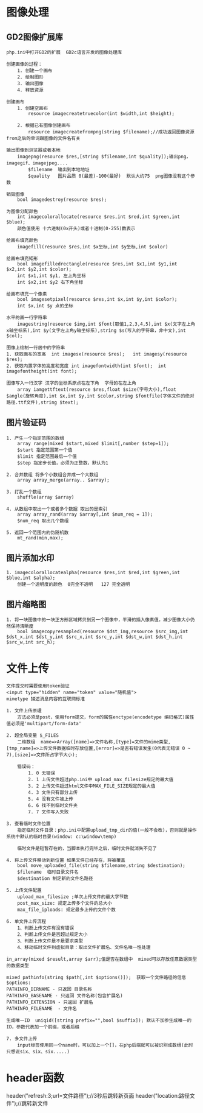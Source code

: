 # 图像处理
## GD2图像扩展库
	php.ini中打开GD2的扩展  GD2c语言开发的图像处理库

	创建画像的过程：
		1. 创建一个画布
		2. 绘制图形
		3. 输出图像
		4. 释放资源

	创建画布
		1. 创建空画布
			resource imagecreatetruecolor(int $width,int $height);

		2. 根据已有图像创建画布
			resource imagecreatefrompng(string $filename);//成功返回图像资源 from之后的单词跟图像的文件名有关
		
	输出图像到浏览器或者本地
		imagepng(resource $res,[string $filename,int $quality]);输出png，imagegif、imagejpeg....	
			$filename  输出到本地地址
			$quality   图片品质 0(最差)-100(最好)  默认大约75  png图像没有这个参数
			
	销毁图像
		bool imagedestroy(resource $res);

	为图像分配颜色
		int imagecolorallocate(resource $res,int $red,int $green,int $blue);
		颜色值使用 十六进制(0x开头)或者十进制(0-255)数表示

	给画布填充颜色
		imagefill(resource $res,int $x坐标,int $y坐标,int $color)

	给画布填充矩形
		bool imagefilledrectangle(resource $res,int $x1,int $y1,int $x2,int $y2,int $color);
		int $x1,int $y1, 左上角坐标
		int $x2,int $y2 右下角坐标

	给画布填充一个像素
		bool imagesetpixel(resource $res,int $x,int $y,int $color);
		int $x,int $y 点的坐标

	水平的画一行字符串
		imagestring(resource $img,int $font(取值1,2,3,4,5),int $x(文字左上角x轴坐标系),int $y(文字左上角y轴坐标系),string $s(写入的字符串，非中文),int $col);

	图像上绘制一行居中的字符串
	1. 获取画布的宽高  int imagesx(resource $res);   int imagesy(resource $res);  
	2. 获取内置字体的高度和宽度 int imagefontwidth(int $font);  int imagefontheight(int font);
		
	图像写入一行汉字 汉字的坐标系原点在左下角  字母的在左上角
		array iamgettftext(resource $res,float $size(字号大小),float $angle(旋转角度),int $x,int $y,int $color,string $fontfile(字体文件的绝对路径.ttf文件),string $text);

## 图片验证码
	1. 产生一个指定范围的数组 
		array range(mixed $start,mixed $limit[,number $step=1]);
		$start 指定范围第一个值
		$limit 指定范围最后一个值
		$step 指定步长值，必须为正整数，默认为1

	2. 合并数组 将多个小数组合并成一个大数组
		array array_merge(array.. $array);

	3. 打乱一个数组 
		shuffle(array $array)

	4. 从数组中取出一个或者多个数据 取出的是索引
		array array_rand(array $array[,int $num_req = 1]);
		$num_req 取出几个数组

	5. 返回一个范围内的伪随机数
		mt_rand(min,max); 
		
## 图片添加水印
	1. imagecolorallocatealpha(resource $res,int $red,int $green,int $blue,int $alpha);
		创建一个透明度的颜色  0完全不透明   127 完全透明

## 图片缩略图
	1. 将一块图像中的一块正方形区域拷贝到另一个图像中，平滑的插入像素值，减少图像大小仍然保持清晰度
		bool imagecopyresampled(resource $dst_img,resource $src_img,int $dst_x,int $dst_y,int $src_x,int $src_y,int $dst_w,int $dst_h,int $src_w,int src_h);
	
# 文件上传
	文件提交时需要使用token验证
	<input type="hidden" name="token" value="随机值">
	mimetype 描述消息内容的互联网标准

	1. 文件上传原理
		方法必须是post，使用form提交，form的属性enctype(encodetype 编码格式)属性值必须是'multipart/form-data'

	2. 超全局变量 $_FILES
		二维数组  name=>Array([name]=>文件名称,[type]=文件的mime类型,[tmp_name]=>上传文件数据临时存放位置,[error]=>是否有错误发生(0代表无错误 0 ~ 7),[size]=>文件所占字节大小);
		
		错误码：
			1. 0 无错误
			2. 1 上传文件超过php.ini中 upload_max_filesize规定的最大值
			3. 2 上传文件超过html文件中MAX_FILE_SIZE规定的最大值
			4. 3 文件只有部分上传
			5. 4 没有文件被上传
			6. 6 找不到临时文件夹
			7. 7 文件写入失败

	3. 查看临时文件位置
		指定临时文件目录：php.ini中配置upload_tmp_dir的值(一般不会改)，否则就是操作系统中默认的临时目录(window: c:\window\temp)
	
		临时文件是短暂存在的，当脚本执行完毕之后，临时文件就消失不见了

	4. 将上传文件移动到新位置 如果文件已经存在，将被覆盖
		bool move_uploaded_file(string $filename,string $destination);
		$filename  临时目录文件名
		$destination 制定新的文件名路径

	5. 上传文件配置
		upload_max_filesize ;单次上传文件的最大字节数
		post_max_size: 规定上传多个文件的总大小
		max_file_iploads: 规定最多上传的文件个数  

	6. 单文件上传流程
		1、判断上传文件有没有错误
		2、判断上传文件是否超过规定大小
		3、判断上传文件是不是要求类型
		4、移动临时文件到虚拟目录：取出文件扩展名、文件名唯一性处理
 
	in_array(mixed $result,array $arr);值是否在数组中  mixed可以存放任意数据类型的数据类型

	mixed pathinfo(string $path[,int $options()]);  获取一个文件路径的信息
	$options: 
    PATHINFO_DIRNAME - 只返回 目录名称
    PATHINFO_BASENAME - 只返回 文件名称(包含扩展名)
    PATHINFO_EXTENSION - 只返回 扩展名
	PATHINFO_FILENAME  - 文件名

	生成唯一ID  uniqid([string prefix="",bool $suffix]); 默认不加参生成唯一的ID，参数代表加一个前缀，或者后缀

	7. 多文件上传
		input标签使用同一个name时，可以加上一个[]，在php后端就可以被识别成数组(此时只想说six、six、six.....)

# header函数
header("refresh:3;url=文件路径");//3秒后跳转新页面
header("location:路径文件");//跳转新文件			